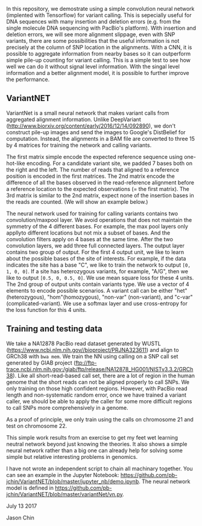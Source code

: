 In this repository, we demostrate using a simple convolution neural network (implented 
with Tensorflow) for variant calling.  This is sepecially useful for DNA sequences with 
many insertion and deletion errors (e.g. from the single molecule DNA sequencing with 
PacBio's platform). With insertion and deletion errors, we will see more alignment slippage,
even with SNP variants, there are some possibilities that the useful information is not precisely
at the column of SNP location in the alignments.  With a CNN, it is possible to aggregate 
information from nearby bases so it can outperform simple pile-up counting for variant
calling. This is a simple test to see how well we can do it without signal level information.
With the singal level information and a better alignment model, it is possible to further
improve the performance.


## VariantNET

VariantNet is a small neural network that makes variant calls from aggregated alignment information. Unlike DeepVariant (http://www.biorxiv.org/content/early/2016/12/14/092890), we don't construct pile-up images and send the images to Google's DistBelief for computation. Instead, the alignments in a BAM file are converted to three 15 by 4 matrices for training the network and calling variants.  

The first matrix simple encode the expected reference sequence using one-hot-like encoding.  For a candidate variant site, we padded 7 bases both on the right and the left. The number of reads that aligned to a reference position is encoded in the first matrices. The 2nd matrix encode the difference of all the bases observed in the read-reference alignment before a reference location to the expected observations (= the first matrix).  The 3rd matrix is similar to the 2nd matrix, expect none of the insertion bases in the reads are counted. (We will show an example below.)

The neural network used for training for calling variants contains two convolution/maxpool layer. We avoid operations that does not maintain the symmetry of the 4 different bases. For example, the max pool layers only appllyto different locations but not mix a subset of bases. And the convolution filters apply on 4 bases at the same time.  After the two convolution layers, we add three full connected layers.  The output layer contains two group of output. For the first 4 output unit, we like to learn about the possible bases of the site of interests.  For example, if the data indicates the site has a base "C", we like to train the network to output `[0, 1, 0, 0]`. If a site has heterozygous variants, for example, "A/G", then we like to output `[0.5, 0, 0.5, 0]`. We use mean square loss for these 4 units.  The 2nd group of output units contain variants type. We use a vector of 4 elements to encode possible scenarios. A variant call can be either "het"(heterozygous), "hom"(homozygous), "non-var" (non-variant), and "c-var" (complicated-variant). We use a softmax layer and use cross-entropy for the loss function for this 4 units.

## Training and testing data

We take a NA12878 PacBio read dataset generated by WUSTL (https://www.ncbi.nlm.nih.gov//bioproject/PRJNA323611) and align to GRCh38 with `bwa mem`. We train the NN using calling on a SNP call set generated by GIAB project (ftp://ftp-trace.ncbi.nlm.nih.gov:/giab/ftp/release/NA12878_HG001/NISTv3.3.2/GRCh38). Like all short-read-based call set, there are a lot of region in the human genome that the short reads can not be aligned properly to call SNPs.  We only training on those high confident regions.  However, with PacBio read length and non-systematic random error, once we have trained a variant caller, we should be able to apply the caller for some more difficult regions to call SNPs more comprehensively in a genome.

As a proof of principle, we only train using the calls on chromosome 21 and test on chromosome 22.

This simple work results from an exercise to get my feet wet learning neutral network beyond just knowing the theories. It also shows a simple neural network rather than a big one can already help for solving some simple but relative interesting problems in genomics. 

I have not wrote an independent script to chain all machinary together. You can see an example in the Jupyter Notebook: https://github.com/pb-jchin/VariantNET/blob/master/jupyter_nb/demo.ipynb. The neural network model is defined in https://github.com/pb-jchin/VariantNET/blob/master/variantNet/vn.py.

July 13 2017

Jason Chin

